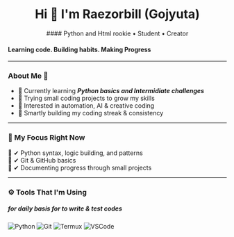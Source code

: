 <h1 align="center">Hi 👋 I'm Raezorbill (Gojyuta)</h1>

<p align="center">
 #### Python and Html rookie •  Student •  Creator
  
####  Learning code. Building habits. Making Progress
</p>

---

###  About Me 🔻

- 🧪 Currently learning ***Python basics and Intermidiate challenges***
- 🧰 Trying small coding projects to grow my skills  
- 🌱 Interested in automation, AI & creative coding  
- 🎯 Smartly building my coding streak & consistency

---

### 🚧 My Focus Right Now

🔹 ✔ Python syntax, logic building, and patterns  
🔹 ✔ Git & GitHub basics  
🔹 ✔ Documenting progress through small projects

---

### ⚙️ Tools That I'm Using
##### for daily basis for to write & test codes

![Python](https://img.shields.io/badge/Python-3670A0?style=for-the-badge&logo=python&logoColor=white)
![Git](https://img.shields.io/badge/Git-F05032?style=for-the-badge&logo=git&logoColor=white)
![Termux](https://img.shields.io/badge/Termux-000000?style=for-the-badge&logo=linux&logoColor=white)
![VSCode](https://img.shields.io/badge/VSCode-007ACC?style=for-the-badge&logo=visualstudiocode&logoColor=white)
